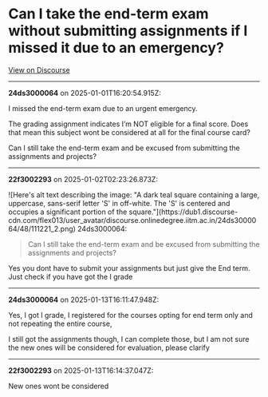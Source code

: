 # Can I take the end-term exam without submitting assignments if I missed it due to an emergency?

[View on Discourse](https://discourse.onlinedegree.iitm.ac.in/t/can-i-take-the-end-term-exam-without-submitting-assignments-if-i-missed-it-due-to-an-emergency/161072)

---
**24ds3000064** on 2025-01-01T16:20:54.915Z:

I missed the end-term exam due to an urgent emergency.

The grading assignment indicates I’m NOT eligible for a final score. Does that
mean this subject wont be considered at all for the final course card?

Can I still take the end-term exam and be excused from submitting the
assignments and projects?



---
**22f3002293** on 2025-01-02T02:23:26.873Z:

![Here's alt text describing the image: "A dark teal square containing a
large, uppercase, sans-serif letter 'S' in off-white. The 'S' is centered and
occupies a significant portion of the square."](https://dub1.discourse-
cdn.com/flex013/user_avatar/discourse.onlinedegree.iitm.ac.in/24ds3000064/48/111221_2.png)
24ds3000064:

> Can I still take the end-term exam and be excused from submitting the
> assignments and projects?

Yes you dont have to submit your assignments but just give the End term. Just
check if you have got the I grade



---
**24ds3000064** on 2025-01-13T16:11:47.948Z:

Yes, I got I grade, I registered for the courses opting for end term only and
not repeating the entire course,

I still got the assignments though, I can complete those, but I am not sure
the new ones will be considered for evaluation, please clarify



---
**22f3002293** on 2025-01-13T16:14:37.047Z:

New ones wont be considered



